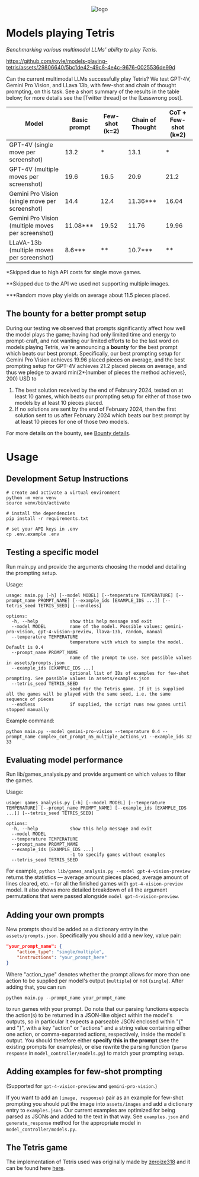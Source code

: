 <p align="center">
    <img src="https://github.com/rovle/tetris-ai/raw/main/.gfx/logo_original.png" alt="logo"/>
</p>

# Models playing Tetris

*Benchmarking various multimodal LLMs' ability to play Tetris.*

https://github.com/rovle/models-playing-tetris/assets/29806640/5bc1de42-49c8-4e4c-9676-0025536de99d

Can the current multimodal LLMs successfully play Tetris? We test GPT-4V, Gemini Pro Vision, and LLava 13b, with few-shot and chain of thought prompting, on this task. See a short summary of the results in the table below; for more details see the [Twitter thread] or the [Lesswrong post].

| Model | Basic prompt | Few-shot (k=2) | Chain of Thought | CoT + Few-shot (k=2) |
|-------|--------------|----------------|-------------------|----------------------|
| GPT-4V (single move per screenshot) | 13.2 | * | 13.1 | * |
| GPT-4V (multiple moves per screenshot) | 19.6 | 16.5 | 20.9 | 21.2 |
| Gemini Pro Vision (single move per screenshot) | 14.4 | 12.4 | 11.36*** | 16.04 |
| Gemini Pro Vision (multiple moves per screenshot) | 11.08*** | 19.52 | 11.76 | 19.96 |
| LLaVA-13b (multiple moves per screenshot) | 8.6*** | ** | 10.7*** | ** |

\*Skipped due to high API costs for single move games.

\**Skipped due to the API we used not supporting multiple images.

\***Random move play yields on average about 11.5 pieces placed.

## The bounty for a better prompt setup

During our testing we observed that prompts significantly affect how well the model plays the game; having had only limited time and energy to prompt-craft, and not wanting our limited efforts to be the last word on models playing Tetris, we're announcing a **bounty** for the best prompt which beats our best prompt. Specifically, our best prompting setup for Gemini Pro Vision achieves 19.96 placed pieces on average, and the best prompting setup for GPT-4V achieves 21.2 placed pieces on average, and thus we pledge to award min(2*{number of pieces the method achieves}, 200) USD to
1) The best solution received by the end of February 2024, tested on at least 10 games, which beats our prompting setup for either of those two models by at least 10 pieces placed.
2) If no solutions are sent by the end of February 2024, then the first solution sent to us after February 2024 which beats our best prompt by at least 10 pieces for one of those two models.

For more details on the bounty, see [Bounty details](bounty_details.md).

# Usage

## Development Setup Instructions

```console
# create and activate a virtual environment
python -m venv venv
source venv/bin/activate

# install the dependencies
pip install -r requirements.txt

# set your API keys in .env
cp .env.example .env
```

## Testing a specific model

Run main.py and provide the arguments choosing the model and detailing the prompting setup.

Usage:

```console
usage: main.py [-h] [--model MODEL] [--temperature TEMPERATURE] [--prompt_name PROMPT_NAME] [--example_ids [EXAMPLE_IDS ...]] [--tetris_seed TETRIS_SEED] [--endless]

options:
  -h, --help            show this help message and exit
  --model MODEL         name of the model. Possible values: gemini-pro-vision, gpt-4-vision-preview, llava-13b, random, manual
  --temperature TEMPERATURE
                        temperature with which to sample the model. Default is 0.4
  --prompt_name PROMPT_NAME
                        name of the prompt to use. See possible values in assets/prompts.json
  --example_ids [EXAMPLE_IDS ...]
                        optional list of IDs of examples for few-shot prompting. See possible values in assets/examples.json
  --tetris_seed TETRIS_SEED
                        seed for the Tetris game. If it is supplied all the games will be played with the same seed, i.e. the same sequence of pieces
  --endless             if supplied, the script runs new games until stopped manually
```

Example command:

```console
python main.py --model gemini-pro-vision --temperature 0.4 --prompt_name complex_cot_prompt_n5_multiple_actions_v1 --example_ids 32 33
```

## Evaluating model performance

Run lib/games_analysis.py and provide argument on which values to filter the games.

Usage:

```console
usage: games_analysis.py [-h] [--model MODEL] [--temperature TEMPERATURE] [--prompt_name PROMPT_NAME] [--example_ids [EXAMPLE_IDS ...]] [--tetris_seed TETRIS_SEED]

options:
  -h, --help            show this help message and exit
  --model MODEL
  --temperature TEMPERATURE
  --prompt_name PROMPT_NAME
  --example_ids [EXAMPLE_IDS ...]
                        -1 to specify games without examples
  --tetris_seed TETRIS_SEED
```

For example, `python lib/games_analysis.py --model gpt-4-vision-preview` returns the statistics — average amount pieces placed, average amount of lines cleared, etc. – for all the finished games with `gpt-4-vision-preview` model. It also shows more detailed breakdown of all the argument permutations that were passed alongside `model gpt-4-vision-preview`.

## Adding your own prompts

New prompts should be added as a dictionary entry in the `assets/prompts.json`. Specifically you should add a new key, value pair:
```json
"your_prompt_name": {
    "action_type": "single/multiple",
    "instructions": "your_prompt_here"
}
```
Where "action_type" denotes whether the prompt allows for more than one action to be supplied per model's output (`multiple`) or not (`single`). After adding that, you can run
```console
python main.py --prompt_name your_prompt_name
```
to run games with your prompt. Do note that our parsing functions expects the action(s) to be returned in a JSON-like object within the model's outputs, so in particular it expects a parseable JSON enclosed within "{" and "}", with a key "action" or "actions" and a string value containing either one action, or comma-separated actions, respectively, inside the model's output. You should therefore either **specify this in the prompt** (see the existing prompts for examples), or else rewrite the parsing function (`parse response` in `model_controller/models.py`) to match your prompting setup.

## Adding examples for few-shot prompting

(Supported for `gpt-4-vision-preview` and `gemini-pro-vision`.)

If you want to add an `(image, response)` pair as an example for few-shot prompting you should put the image into `assets/images` and add a dictionary entry to `examples.json`. Our current examples are optimized for being parsed as JSONs and added to the text in that way. See `examples.json` and `generate_response` method for the appropriate model in `model_controller/models.py`.

## The Tetris game

The implementation of Tetris used was originally made by [zeroize318](https://github.com/zeroize318) and it can be found here [here](https://github.com/zeroize318/tetris_ai).

